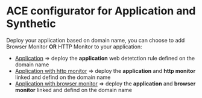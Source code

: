 # ACE configurator for Application and Synthetic 


Deploy your application based on domain name, you can choose to add Browser Monitor **OR** HTTP Monitor to your application:  
- [Application](/Application/deploy-appweb) => deploy the **application** web detetction rule defined on the domain name
- [Application with http monitor](/Application/deploy-appweb-and-httpmonitor)        => deploy the **application** and **http monitor** linked and defind on the domain name  
- [Application with browser monitor](/Application/deploy-appweb-and-browsermonitor)         => deploy the **application** and **browser monitor** linked and defind on the domain name 
